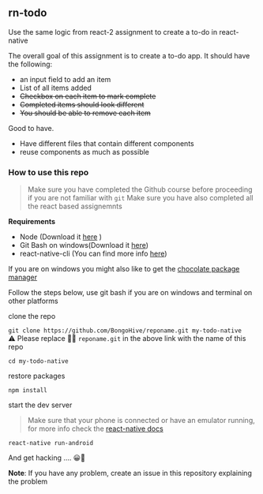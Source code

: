 ## rn-todo
Use the same logic from react-2 assignment to create a to-do in react-native


The overall goal of this assignment is to create a to-do app.
It should have the following:

- an input field to add an item
- List of all items added
- <del>Checkbox on each item to mark complete</del>
- <del>Completed items should look different</del>
- <del>You should be able to remove each item</del>

Good to have.

- Have different files that contain different components
- reuse components as much as possible


### How to use this repo
> Make sure you have completed the Github course before proceeding if you are not familiar with `git`
> Make sure you have also completed all the react based assignemnts

**Requirements**

- Node (Download it [here](https://nodejs.org/en/download/) )
- Git Bash on windows(Download it [here](https://gitforwindows.org))
- react-native-cli (You can find more info [here](https://facebook.github.io/react-native/docs/getting-started))

If you are on windows you might also like to get the [chocolate package manager](https://chocolatey.org)

Follow the steps below, use git bash if you are on windows and terminal on other platforms

clone the repo

`git clone https://github.com/BongoHive/reponame.git my-todo-native`  
⚠️ Please replace ☝🏾 `reponame.git` in the above link with the name of this repo 

`cd my-todo-native`

restore packages

`npm install`

start the dev server
> Make sure that your phone is connected or have an emulator running, for more info check the [react-native docs](https://facebook.github.io/react-native/docs/getting-started)

`react-native run-android` 

And get hacking .... 😀🚀


**Note**: If you have any problem, create an issue in this repository explaining the problem

